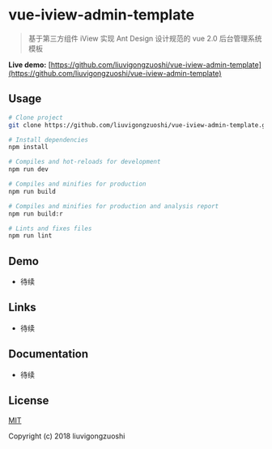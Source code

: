 # vue-iview-admin-template

> 基于第三方组件 iView 实现 Ant Design 设计规范的 vue 2.0 后台管理系统模板

**Live demo:**  [https://github.com/liuvigongzuoshi/vue-iview-admin-template](https://github.com/liuvigongzuoshi/vue-iview-admin-template)

## Usage

```bash
# Clone project
git clone https://github.com/liuvigongzuoshi/vue-iview-admin-template.git

# Install dependencies
npm install

# Compiles and hot-reloads for development
npm run dev

# Compiles and minifies for production
npm run build

# Compiles and minifies for production and analysis report
npm run build:r

# Lints and fixes files
npm run lint
```

## Demo

* 待续

## Links

* 待续

## Documentation 

* 待续

## License

[MIT](https://github.com/liuvigongzuoshi/vue-iview-admin-template/blob/master/LICENSE)

Copyright (c) 2018 liuvigongzuoshi
